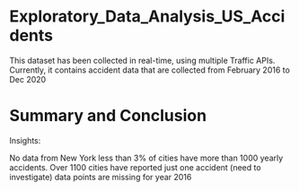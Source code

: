 # Exploratory_Data_Analysis_US_Accidents

This dataset has been collected in real-time, using multiple Traffic APIs. Currently, it contains accident data that are collected from February 2016 to Dec 2020

# Summary and Conclusion
Insights:

No data from New York
less than 3% of cities have more than 1000 yearly accidents.
Over 1100 cities have reported just one accident (need to investigate)
data points are missing for year 2016

